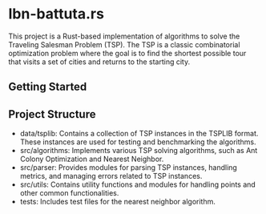 # Ibn-battuta.rs

This project is a Rust-based implementation of algorithms to solve the Traveling Salesman Problem (TSP). The TSP is a
classic combinatorial optimization problem where the goal is to find the shortest possible tour that visits a set of
cities and returns to the starting city.

## Getting Started

## Project Structure

- data/tsplib: Contains a collection of TSP instances in the TSPLIB format. These instances are used for testing and
  benchmarking the algorithms.
- src/algorithms: Implements various TSP solving algorithms, such as Ant Colony Optimization and Nearest Neighbor.
- src/parser: Provides modules for parsing TSP instances, handling metrics, and managing errors related to TSP
  instances.
- src/utils: Contains utility functions and modules for handling points and other common functionalities.
- tests: Includes test files for the nearest neighbor algorithm.